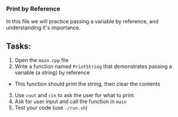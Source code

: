 ### Print by Reference

In this file we will practice passing a variable by reference, and understanding it's importance.

## Tasks:

1. Open the `main.cpp` file
2. Write a function named `PrintString` that demonstrates passing a variable (a string) by reference

- This function should print the string, then clear the contents

3. Use `cout` and `cin` to ask the user for what to print
4. Ask for user input and call the function in `main`
5. Test your code (use `./run.sh`)
